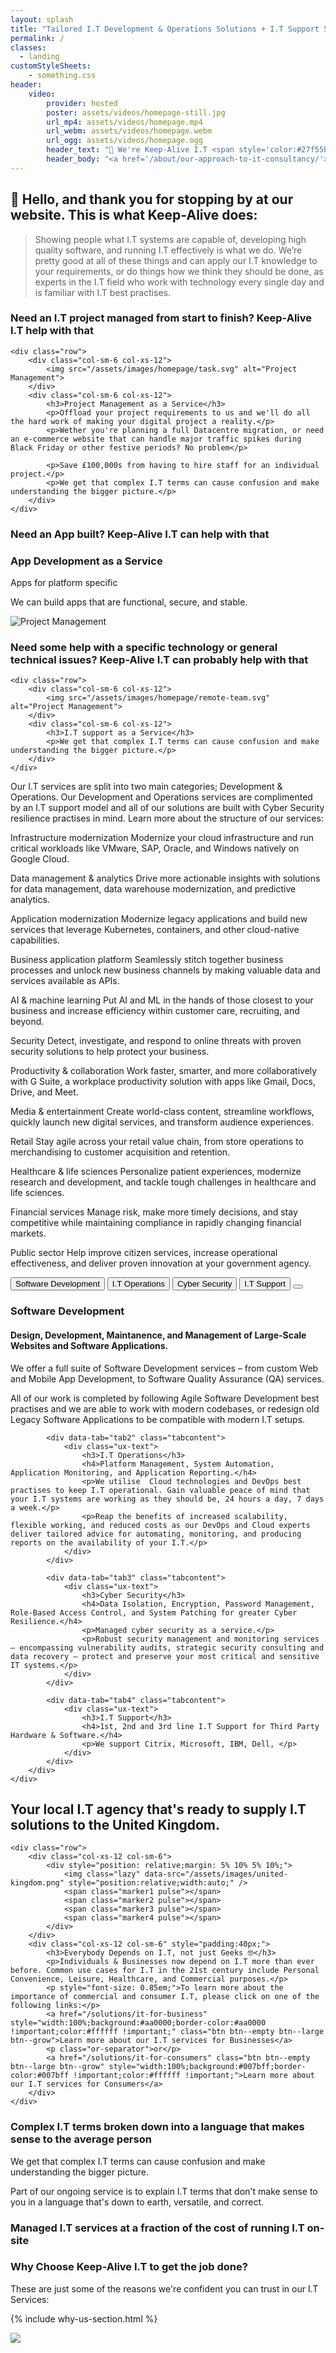 ```yaml
---
layout: splash
title: "Tailored I.T Development & Operations Solutions + I.T Support Services for Everyone."
permalink: /
classes:
  - landing
customStyleSheets:
    - something.css
header:
    video:
        provider: hosted
        poster: assets/videos/homepage-still.jpg
        url_mp4: assets/videos/homepage.mp4
        url_webm: assets/videos/homepage.webm
        url_ogg: assets/videos/homepage.ogg
        header_text: "👋 We're Keep-Alive I.T <span style='color:#27f55b;font-weight:bold;'>:</span> an I.T Agency made up of highly skilled & qualified <span style='color:#f5c227;'>I.T Consultants</span>, <span style='color:#2288ab;'>I.T Engineers</span>, and <span style='color:#f5275a;'>I.T Experts</span> that are ready to take on I.T related work."
        header_body: "<a href='/about/our-approach-to-it-consultancy/'>Showing people what I.T systems are capable of</a>, <a href='/about/our-approach-to-project-management/'>handling project management</a>, <a href='/about/our-approach-to-it-consultancy/'>developing high quality software</a>, and <a href='/about/our-approach-to-it-consultancy/'>running I.T infrastructure effectively</a> is what we do."
---
```

                                            
<h2>👋 Hello, and thank you for stopping by at our website. This is what Keep-Alive does:</h2>

<blockquote data-aos="zoom-in" data-aos-once="true">
  <p>Showing people what I.T systems are capable of, developing high quality software, and running I.T effectively is what we do. We’re pretty good at all of these things and can apply our I.T knowledge to your requirements, or do things how we think they should be done, as experts in the I.T field who work with technology every single day and is familiar with I.T best practises.</p>
</blockquote>

<div class="divider div-transparent div-arrow-down"></div>

<section data-aos="fade-right" data-aos-once="true">
    <h3 class="text-center">Need an I.T project managed from start to finish? Keep-Alive I.T help with that <i class="fas fa-check page-title-icon" aria-hidden="true"></i></h3>
    
    <div class="row">
        <div class="col-sm-6 col-xs-12">
            <img src="/assets/images/homepage/task.svg" alt="Project Management">
        </div>
        <div class="col-sm-6 col-xs-12">
            <h3>Project Management as a Service</h3>
            <p>Offload your project requirements to us and we'll do all the hard work of making your digital project a reality.</p>
            <p>Wether you're planning a full Datacentre migration, or need an e-commerce website that can handle major traffic spikes during Black Friday or other festive periods? No problem</p>
            
            <p>Save £100,000s from having to hire staff for an individual project.</p>
            <p>We get that complex I.T terms can cause confusion and make understanding the bigger picture.</p>
        </div>
    </div>
</section>

<div class="divider div-transparent div-arrow-down"></div>

<section data-aos="zoom-in" data-aos-once="true">
    <h3 class="text-center">Need an App built? Keep-Alive I.T can help with that <i class="fas fa-check page-title-icon" aria-hidden="true"></i></h3>
    <div class="row">
        <div class="col-sm-6 col-xs-12">
            <h3>App Development as a Service</h3>
            <p>Apps for platform specific</p>
            <p>We can build apps that are functional, secure, and stable.</p>
        </div>
        <div class="col-sm-6 col-xs-12">
            <img src="/assets/images/homepage/support-team.svg" alt="Project Management">
        </div>
    </div>
</section>

<div class="divider div-transparent div-arrow-down"></div>

<section data-aos="fade-right" data-aos-once="true">
    <h3 class="text-center">Need some help with a specific technology or general technical issues? Keep-Alive I.T can probably help with that <i class="fas fa-check page-title-icon" aria-hidden="true"></i></h3>
    
    <div class="row">
        <div class="col-sm-6 col-xs-12">
            <img src="/assets/images/homepage/remote-team.svg" alt="Project Management">
        </div>
        <div class="col-sm-6 col-xs-12">
            <h3>I.T support as a Service</h3>
            <p>We get that complex I.T terms can cause confusion and make understanding the bigger picture.</p>
        </div>
    </div>
</section>

<div class="divider div-transparent div-arrow-down"></div>

Our I.T services are split into two main categories; Development & Operations. Our Development and Operations services are complimented by an I.T support model and all of our solutions are built with Cyber Security resilience practises in mind. 
Learn more about the structure of our services:


Infrastructure modernization
Modernize your cloud infrastructure and run critical workloads like VMware, SAP, Oracle, and Windows natively on Google Cloud.


Data management & analytics
Drive more actionable insights with solutions for data management, data warehouse modernization, and predictive analytics.


Application modernization
Modernize legacy applications and build new services that leverage Kubernetes, containers, and other cloud-native capabilities.


Business application platform
Seamlessly stitch together business processes and unlock new business channels by making valuable data and services available as APIs.


AI & machine learning
Put AI and ML in the hands of those closest to your business and increase efficiency within customer care, recruiting, and beyond.


Security
Detect, investigate, and respond to online threats with proven security solutions to help protect your business.


Productivity & collaboration
Work faster, smarter, and more collaboratively with G Suite, a workplace productivity solution with apps like Gmail, Docs, Drive, and Meet.


Media & entertainment
Create world-class content, streamline workflows, quickly launch new digital services, and transform audience experiences.


Retail
Stay agile across your retail value chain, from store operations to merchandising to customer acquisition and retention.


Healthcare & life sciences
Personalize patient experiences, modernize research and development, and tackle tough challenges in healthcare and life sciences.


Financial services
Manage risk, make more timely decisions, and stay competitive while maintaining compliance in rapidly changing financial markets.


Public sector
Help improve citizen services, increase operational effectiveness, and deliver proven innovation at your government agency.

<div class="container maxwidth">
	<div class="ux-vertical-tabs">
		<div class="tabs">
			<button data-tab="tab1" class="active">Software Development<span></span></button>
			<button data-tab="tab2">I.T Operations<span></span></button>
			<button data-tab="tab3">Cyber Security<span></span></button>
			<button data-tab="tab4">I.T Support<span></span></button>
			<button class="empty"></button>
		</div>
		<div class="maincontent">
			<div data-tab="tab1" class="tabcontent active">
				<div class="ux-text">
					<h3>Software Development</h3>
					<h4>Design, Development, Maintanence, and Management of Large-Scale Websites and Software Applications.</h4>
					<p>We offer a full suite of Software Development services – from custom Web and Mobile App Development, to Software Quality Assurance (QA) services.</p>
					<p>All of our work is completed by following Agile Software Development best practises and we are able to work with modern codebases, or redesign old Legacy Software Applications to be compatible with modern I.T setups.</p> 
				</div>
			</div>

			<div data-tab="tab2" class="tabcontent">
				<div class="ux-text">
					<h3>I.T Operations</h3>
					<h4>Platform Management, System Automation, Application Monitoring, and Application Reporting.</h4>
                    <p>We utilise  Cloud technologies and DevOps best practises to keep I.T operational. Gain valuable peace of mind that your I.T systems are working as they should be, 24 hours a day, 7 days a week.</p>
                    <p>Reap the benefits of increased scalability, flexible working, and reduced costs as our DevOps and Cloud experts deliver tailored advice for automating, monitoring, and producing reports on the availability of your I.T.</p>   
				</div>
			</div>

			<div data-tab="tab3" class="tabcontent">
				<div class="ux-text">
					<h3>Cyber Security</h3>
					<h4>Data Isolation, Encryption, Password Management, Role-Based Access Control, and System Patching for greater Cyber Resilience.</h4>
					<p>Managed cyber security as a service.</p>
					<p>Robust security management and monitoring services – encompassing vulnerability audits, strategic security consulting and data recovery – protect and preserve your most critical and sensitive IT systems.</p>
				</div>
			</div>

			<div data-tab="tab4" class="tabcontent">
				<div class="ux-text">
					<h3>I.T Support</h3>
					<h4>1st, 2nd and 3rd line I.T Support for Third Party Hardware & Software.</h4>
					<p>We support Citrix, Microsoft, IBM, Dell, </p>
				</div>
			</div>
		</div>
	</div>
</div>

<section id="discover">
    <div class="row center-xs">
        <div class="col-xs-12 col-md-6">
            <h2>Your local I.T agency that's ready to supply I.T solutions to the United Kingdom.</h2>
        </div>
    </div>

    <div class="row">
        <div class="col-xs-12 col-sm-6">
            <div style="position: relative;margin: 5% 10% 5% 10%;">            
                <img class="lazy" data-src="/assets/images/united-kingdom.png" style="position:relative;width:auto;" />
                <span class="marker1 pulse"></span>
                <span class="marker2 pulse"></span>
                <span class="marker3 pulse"></span>
                <span class="marker4 pulse"></span>
            </div>
        </div>
        <div class="col-xs-12 col-sm-6" style="padding:40px;">
            <h3>Everybody Depends on I.T, not just Geeks 🤓</h3>
            <p>Individuals & Businesses now depend on I.T more than ever before. Common use cases for I.T in the 21st century include Personal Convenience, Leisure, Healthcare, and Commercial purposes.</p> 
            <p style="font-size: 0.85em;">To learn more about the importance of commercial and consumer I.T, please click on one of the following links:</p>
            <a href="/solutions/it-for-business" style="width:100%;background:#aa0000;border-color:#aa0000 !important;color:#ffffff !important;" class="btn btn--empty btn--large btn--grow">Learn more about our I.T services for Businesses</a>
            <p class="or-separator">or</p>
            <a href="/solutions/it-for-consumers" class="btn btn--empty btn--large btn--grow" style="width:100%;background:#007bff;border-color:#007bff !important;color:#ffffff !important;">Learn more about our I.T services for Consumers</a>
        </div>
    </div>
</section>

<div class="divider div-transparent div-arrow-down"></div>

<h3>Complex I.T terms broken down into a language that makes sense to the average person</h3>
<p>We get that complex I.T terms can cause confusion and make understanding the bigger picture.</p>
<p>Part of our ongoing service is to explain I.T terms that don't make sense to you in a language that's down to earth, versatile, and correct.</p>

<div class="divider div-transparent div-arrow-down"></div>

<h3>Managed I.T services at a fraction of the cost of running I.T on-site</h3>


<div class="divider div-transparent div-arrow-down"></div>

<h3>Why Choose Keep-Alive I.T to get the job done?</h3>
<p>These are just some of the reasons we're confident you can trust in our I.T Services:</p>

{% include why-us-section.html %}


<div class="row">
    <div class="col-xs-12">
        <img src="/assets/images/homepage/reviews-banner.png" class="img-fluid service-reviews-banner">
    </div>
</div>